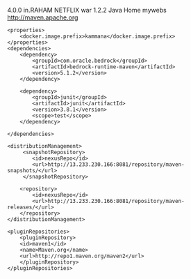 <project xmlns="http://maven.apache.org/POM/4.0.0" xmlns:xsi="http://www.w3.org/201/XMLSchema-instance"
	xsi:schemaLocation="http://maven.apache.org/POM/4.0.0 http://maven.apache.org/maven-v4_0_0.xsd">
	<modelVersion>4.0.0</modelVersion>
	<groupId>in.RAHAM</groupId>
	<artifactId>NETFLIX</artifactId>
	<packaging>war</packaging>
	<version>1.2.2</version>
	<name>Java Home myweb</names>s
	<url>http://maven.apache.org</url>
	
	<properties>
		<docker.image.prefix>kammana</docker.image.prefix>
	</properties>	
	<dependencies>
		<dependency>
		    <groupId>com.oracle.bedrock</groupId>
		    <artifactId>bedrock-runtime-maven</artifactId>
		    <version>5.1.2</version>
		</dependency>
		
		<dependency>
			<groupId>junit</groupId>
			<artifactId>junit</artifactId>
			<version>3.8.1</version>
			<scope>test</scope>
		</dependency>

	</dependencies>
	
	<distributionManagement>
		 <snapshotRepository>
		    <id>nexusRepo</id>
		    <url>http://13.233.230.166:8081/repository/maven-snapshots/</url>
		 </snapshotRepository>
		
		<repository>
		    <id>nexusRepo</id>
		    <url>http://13.233.230.166:8081/repository/maven-releases/</url>
		</repository>
  	</distributionManagement>
	
	<pluginRepositories>
	    <pluginRepository>    
		<id>maven1</id>
		<name>Maven.org</name>
		<url>http://repo1.maven.org/maven2</url>
	    </pluginRepository>
	</pluginRepositories>

	
</project>
